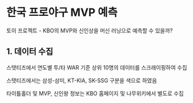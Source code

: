 # 한국 프로야구 MVP 예측

토이 프로젝트 - KBO의 MVP와 신인상을 머신 러닝으로 예측할 수 있을까?

## 1. 데이터 수집

스탯티즈에서 연도별 투/타 WAR 기준 상위 10명의 데이터를 스크래이핑하여 수집

스탯티즈에서는 삼성-삼미, KT-KIA, SK-SSG 구분을 색으로 하였음

타이틀홀더 및 MVP, 신인왕 정보는 KBO 홈페이지 및 나무위키에서 별도로 수집
